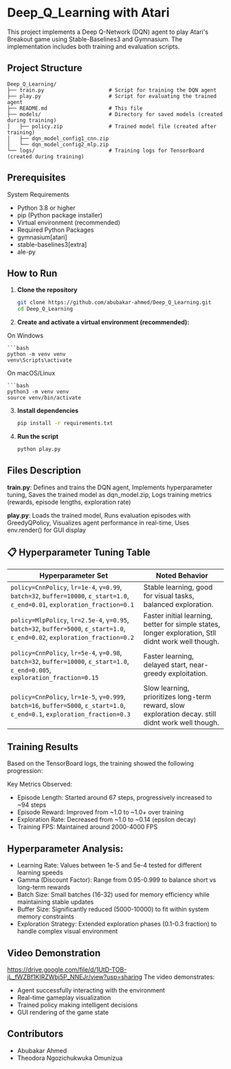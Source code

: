 # Deep_Q_Learning with Atari
This project implements a Deep Q-Network (DQN) agent to play Atari's Breakout game using Stable-Baselines3 and Gymnasium. The implementation includes both training and evaluation scripts.

## Project Structure
```
Deep_Q_Learning/
├── train.py                     # Script for training the DQN agent  
├── play.py                      # Script for evaluating the trained agent  
├── README.md                    # This file  
├── models/                      # Directory for saved models (created during training)  
│   ├── policy.zip               # Trained model file (created after training)  
│   ├── dqn_model_config1_cnn.zip  
│   └── dqn_model_config2_mlp.zip  
└── logs/                        # Training logs for TensorBoard (created during training)
```

## Prerequisites
System Requirements
- Python 3.8 or higher
- pip (Python package installer)
- Virtual environment (recommended)
- Required Python Packages
- gymnasium[atari]
- stable-baselines3[extra]
- ale-py

## How to Run

1. **Clone the repository**
   ```bash
   git clone https://github.com/abubakar-ahmed/Deep_Q_Learning.git
   cd Deep_Q_Learning

2. **Create and activate a virtual environment (recommended):**
   
On Windows

    ```bash
    python -m venv venv
    venv\Scripts\activate
On macOS/Linux

    ```bash
    python3 -m venv venv
    source venv/bin/activate

3. **Install dependencies**
   ```bash
   pip install -r requirements.txt

4. **Run the script**
   ```bash
   python play.py

## Files Description

**train.py**:
Defines and trains the DQN agent, 
Implements hyperparameter tuning, 
Saves the trained model as dqn_model.zip, 
Logs training metrics (rewards, episode lengths, exploration rate)

**play.py**:
Loads the trained model, 
Runs evaluation episodes with GreedyQPolicy, 
Visualizes agent performance in real-time, 
Uses env.render() for GUI display

## 📋 Hyperparameter Tuning Table

| Hyperparameter Set | Noted Behavior |
|--------------------|----------------|
| `policy=CnnPolicy`, `lr=1e-4`, `γ=0.99`, `batch=32`, `buffer=10000`, `ε_start=1.0`, `ε_end=0.01`, `exploration_fraction=0.1` | Stable learning, good for visual tasks, balanced exploration. |
| `policy=MlpPolicy`, `lr=2.5e-4`, `γ=0.95`, `batch=32`, `buffer=5000`, `ε_start=1.0`, `ε_end=0.02`, `exploration_fraction=0.2` | Faster initial learning, better for simple states, longer exploration, Stll didnt work well though. |
| `policy=CnnPolicy`, `lr=5e-4`, `γ=0.98`, `batch=32`, `buffer=10000`, `ε_start=1.0`, `ε_end=0.005`, `exploration_fraction=0.15` | Faster learning, delayed start, near-greedy exploitation. |
| `policy=CnnPolicy`, `lr=1e-5`, `γ=0.999`, `batch=16`, `buffer=5000`, `ε_start=1.0`, `ε_end=0.1`, `exploration_fraction=0.3` | Slow learning, prioritizes long-term reward, slow exploration decay. still didnt work well though. |


## Training Results

Based on the TensorBoard logs, the training showed the following progression:

Key Metrics Observed:

- Episode Length: Started around 67 steps, progressively increased to ~94 steps
- Episode Reward: Improved from ~1.0 to ~1.0+ over training
- Exploration Rate: Decreased from ~1.0 to ~0.14 (epsilon decay)
- Training FPS: Maintained around 2000-4000 FPS

## Hyperparameter Analysis:

- Learning Rate: Values between 1e-5 and 5e-4 tested for different learning speeds
- Gamma (Discount Factor): Range from 0.95-0.999 to balance short vs long-term rewards
- Batch Size: Small batches (16-32) used for memory efficiency while maintaining stable updates
- Buffer Size: Significantly reduced (5000-10000) to fit within system memory constraints
- Exploration Strategy: Extended exploration phases (0.1-0.3 fraction) to handle complex visual environment

## Video Demonstration

https://drive.google.com/file/d/1UtD-TOB-jL_fWZBf1KIRZWbj5P_NNEJr/view?usp=sharing 
The video demonstrates:

- Agent successfully interacting with the environment
- Real-time gameplay visualization
- Trained policy making intelligent decisions
- GUI rendering of the game state

## Contributors

- Abubakar Ahmed 
- Theodora Ngozichukwuka Omunizua
  

